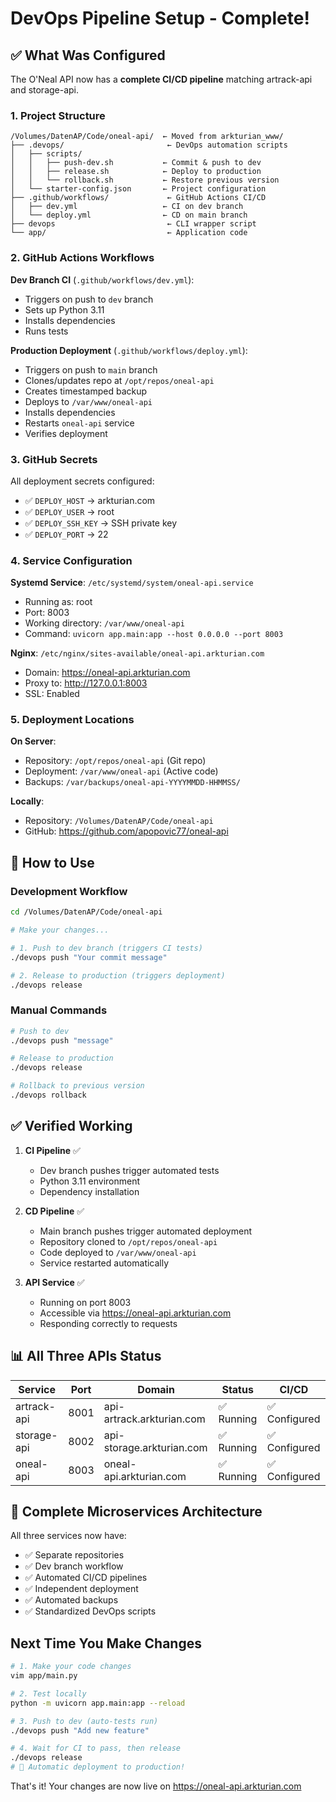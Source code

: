 # DevOps Pipeline Setup - Complete!

## ✅ What Was Configured

The O'Neal API now has a **complete CI/CD pipeline** matching artrack-api and storage-api.

### 1. **Project Structure**

```
/Volumes/DatenAP/Code/oneal-api/  ← Moved from arkturian_www/
├── .devops/                       ← DevOps automation scripts
│   ├── scripts/
│   │   ├── push-dev.sh           ← Commit & push to dev
│   │   ├── release.sh            ← Deploy to production
│   │   └── rollback.sh           ← Restore previous version
│   └── starter-config.json       ← Project configuration
├── .github/workflows/             ← GitHub Actions CI/CD
│   ├── dev.yml                   ← CI on dev branch
│   └── deploy.yml                ← CD on main branch
├── devops                         ← CLI wrapper script
└── app/                           ← Application code
```

### 2. **GitHub Actions Workflows**

**Dev Branch CI** (`.github/workflows/dev.yml`):
- Triggers on push to `dev` branch
- Sets up Python 3.11
- Installs dependencies
- Runs tests

**Production Deployment** (`.github/workflows/deploy.yml`):
- Triggers on push to `main` branch
- Clones/updates repo at `/opt/repos/oneal-api`
- Creates timestamped backup
- Deploys to `/var/www/oneal-api`
- Installs dependencies
- Restarts `oneal-api` service
- Verifies deployment

### 3. **GitHub Secrets**

All deployment secrets configured:
- ✅ `DEPLOY_HOST` → arkturian.com
- ✅ `DEPLOY_USER` → root
- ✅ `DEPLOY_SSH_KEY` → SSH private key
- ✅ `DEPLOY_PORT` → 22

### 4. **Service Configuration**

**Systemd Service**: `/etc/systemd/system/oneal-api.service`
- Running as: root
- Port: 8003
- Working directory: `/var/www/oneal-api`
- Command: `uvicorn app.main:app --host 0.0.0.0 --port 8003`

**Nginx**: `/etc/nginx/sites-available/oneal-api.arkturian.com`
- Domain: https://oneal-api.arkturian.com
- Proxy to: http://127.0.0.1:8003
- SSL: Enabled

### 5. **Deployment Locations**

**On Server**:
- Repository: `/opt/repos/oneal-api` (Git repo)
- Deployment: `/var/www/oneal-api` (Active code)
- Backups: `/var/backups/oneal-api-YYYYMMDD-HHMMSS/`

**Locally**:
- Repository: `/Volumes/DatenAP/Code/oneal-api`
- GitHub: https://github.com/apopovic77/oneal-api

## 🚀 How to Use

### Development Workflow

```bash
cd /Volumes/DatenAP/Code/oneal-api

# Make your changes...

# 1. Push to dev branch (triggers CI tests)
./devops push "Your commit message"

# 2. Release to production (triggers deployment)
./devops release
```

### Manual Commands

```bash
# Push to dev
./devops push "message"

# Release to production
./devops release

# Rollback to previous version
./devops rollback
```

## ✅ Verified Working

1. **CI Pipeline** ✅
   - Dev branch pushes trigger automated tests
   - Python 3.11 environment
   - Dependency installation

2. **CD Pipeline** ✅
   - Main branch pushes trigger automated deployment
   - Repository cloned to `/opt/repos/oneal-api`
   - Code deployed to `/var/www/oneal-api`
   - Service restarted automatically

3. **API Service** ✅
   - Running on port 8003
   - Accessible via https://oneal-api.arkturian.com
   - Responding correctly to requests

## 📊 All Three APIs Status

| Service | Port | Domain | Status | CI/CD |
|---------|------|--------|--------|-------|
| artrack-api | 8001 | api-artrack.arkturian.com | ✅ Running | ✅ Configured |
| storage-api | 8002 | api-storage.arkturian.com | ✅ Running | ✅ Configured |
| oneal-api | 8003 | oneal-api.arkturian.com | ✅ Running | ✅ Configured |

## 🎉 Complete Microservices Architecture

All three services now have:
- ✅ Separate repositories
- ✅ Dev branch workflow
- ✅ Automated CI/CD pipelines
- ✅ Independent deployment
- ✅ Automated backups
- ✅ Standardized DevOps scripts

## Next Time You Make Changes

```bash
# 1. Make your code changes
vim app/main.py

# 2. Test locally
python -m uvicorn app.main:app --reload

# 3. Push to dev (auto-tests run)
./devops push "Add new feature"

# 4. Wait for CI to pass, then release
./devops release
# 🚀 Automatic deployment to production!
```

That's it! Your changes are now live on https://oneal-api.arkturian.com
